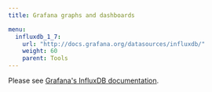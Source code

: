 ```yaml
---
title: Grafana graphs and dashboards

menu:
  influxdb_1_7:
    url: "http://docs.grafana.org/datasources/influxdb/"
    weight: 60
    parent: Tools
---
```


Please see [Grafana's InfluxDB documentation](http://docs.grafana.org/datasources/influxdb/).
